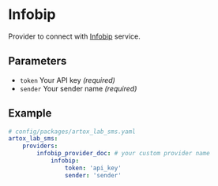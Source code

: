 # Infobip

Provider to connect with [Infobip](https://www.infobip.com/) service.

## Parameters

 * `token` Your API key *(required)*
 * `sender` Your sender name *(required)*

## Example

``` yaml
# config/packages/artox_lab_sms.yaml
artox_lab_sms:
    providers:
        infobip_provider_doc: # your custom provider name
            infobip:
                token: 'api_key'
                sender: 'sender'
```
